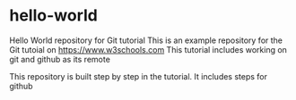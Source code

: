 # hello-world
Hello World repository for Git tutorial
This is an example repository for the Git tutoial on https://www.w3schools.com
This tutorial includes working on git and github as its remote

This repository is built step by step in the tutorial.
It includes steps for github
